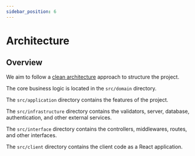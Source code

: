 ```yaml
---
sidebar_position: 6
---
```


# Architecture

## Overview

We aim to follow a [clean architecture](https://blog.cleancoder.com/uncle-bob/2012/08/13/the-clean-architecture.html) approach to structure the project.

The core business logic is located in the `src/domain` directory.

The `src/application` directory contains the features of the project.

The `src/infrastructure` directory contains the validators, server, database, authentication, and other external services.

The `src/interface` directory contains the controllers, middlewares, routes, and other interfaces.

The `src/client` directory contains the client code as a React application.
